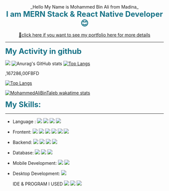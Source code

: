 <div style="text-align:center">
_Hello My Name is Mohammed Bin Ali
from Madina_
</div>

<div style="color:#167286;font-size:24px;font-weight:bold;text-align:center">I am MERN Stack & React Native Developer 😊</div>

[<div style="color:#167286;text-align:center;">🔗click here if you want to see my portfolio here for more details</div>](https://mohammedalicode.vercel.app/)

<hr/>

<span style="color:#167286;font-size:24px;font-weight:bold">My Activity in github</span>

![](https://komarev.com/ghpvc/?username=MohammedAliBinTaleb&color=blue)
![Anurag's GitHub stats](https://github-readme-stats.vercel.app/api?username=MohammedAliBinTaleb&count_private=true&title_color=167286&text_color=000)
[![Top Langs](https://github-readme-stats.vercel.app/api/top-langs/?username=MohammedAliBinTaleb&layout=compact)](https://github.com/MohammedAliBinTaleb/github-readme-stats)

,167286,00FBFD

[![Top Langs](https://github-readme-stats.vercel.app/api/top-langs/?username=MohammedAliBinTaleb)](https://github.com/MohammedAliBinTaleb/github-readme-stats)

[![MohammedAliBinTaleb wakatime stats](https://github-readme-stats.vercel.app/api/wakatime?username=mohammedalibintaleb)](https://github.com/anuraghazra/github-readme-stats)

<span style="color:#167286;font-size:24px;font-weight:bold">My Skills:</span>

<hr/>

- Language :
  [<img src="https://img.shields.io/badge/JavaScript-323330?style=for-the-badge&logo=javascript&logoColor=F7DF1E"/>]()
  [<img src="https://img.shields.io/badge/TypeScript-007ACC?style=for-the-badge&logo=typescript&logoColor=white"/>]()
  [<img src="https://img.shields.io/badge/Java-ED8B00?style=for-the-badge&logo=java&logoColor=white"/>]()
  [<img src="https://img.shields.io/badge/Rust-black?style=for-the-badge&logo=rust&logoColor=#E57324"/>]()

- Frontent:
  [<img src="https://img.shields.io/badge/HTML5-E34F26?style=for-the-badge&logo=html5&logoColor=white"/>]()
  [<img src="https://img.shields.io/badge/CSS3-1572B6?style=for-the-badge&logo=css3&logoColor=white"/>]()
  [<img src="https://img.shields.io/badge/React-20232A?style=for-the-badge&logo=react&logoColor=61DAFB"/>]()
  [<img src="https://img.shields.io/badge/Gatsby-663399?style=for-the-badge&logo=gatsby&logoColor=white"/>]()
  [<img src="https://img.shields.io/badge/Sass-CC6699?style=for-the-badge&logo=sass&logoColor=white"/>]()
  [<img src="https://img.shields.io/badge/Tailwind_CSS-38B2AC?style=for-the-badge&logo=tailwind-css&logoColor=white"/>]()

- Backend:
  [<img src="https://img.shields.io/badge/Node.js-339933?style=for-the-badge&logo=nodedotjs&logoColor=white"/>]()
  [<img src="https://img.shields.io/badge/Express.js-000000?style=for-the-badge&logo=express&logoColor=white"/>]()
  [<img src="https://img.shields.io/badge/Socket.io-010101?&style=for-the-badge&logo=Socket.io&logoColor=white"/>]()
  [<img src="https://img.shields.io/badge/next.js-000000?style=for-the-badge&logo=nextdotjs&logoColor=white"/>]()

- Database:
  [<img src="https://img.shields.io/badge/MySQL-00000F?style=for-the-badge&logo=mysql&logoColor=white"/>]()
  [<img src="https://img.shields.io/badge/MongoDB-white?style=for-the-badge&logo=mongodb&logoColor=4EA94B"/>]()
  [<img src="https://img.shields.io/badge/firebase-ffca28?style=for-the-badge&logo=firebase&logoColor=black"/>]()

- Mobile Development:
  [<img src="https://img.shields.io/badge/React_Native-20232A?style=for-the-badge&logo=react&logoColor=61DAFB"/>]()
  [<img src="https://img.shields.io/badge/Expo-1B1F23?style=for-the-badge&logo=expo&logoColor=white"/>]()

- Desktop Development:
  [<img src="https://img.shields.io/badge/Electron-2B2E3A?style=for-the-badge&logo=electron&logoColor=9FEAF9"/>]()

  IDE & PROGRAM I USED
  [<img src="https://img.shields.io/badge/Visual_Studio_Code-0078D4?style=for-the-badge&logo=visual%20studio%20code&logoColor=white"/>]()
  [<img src="https://img.shields.io/badge/Figma-F24E1E?style=for-the-badge&logo=figma&logoColor=white"/>]()
  [<img src="https://img.shields.io/badge/Notion-000000?style=for-the-badge&logo=notion&logoColor=white"/>]()
